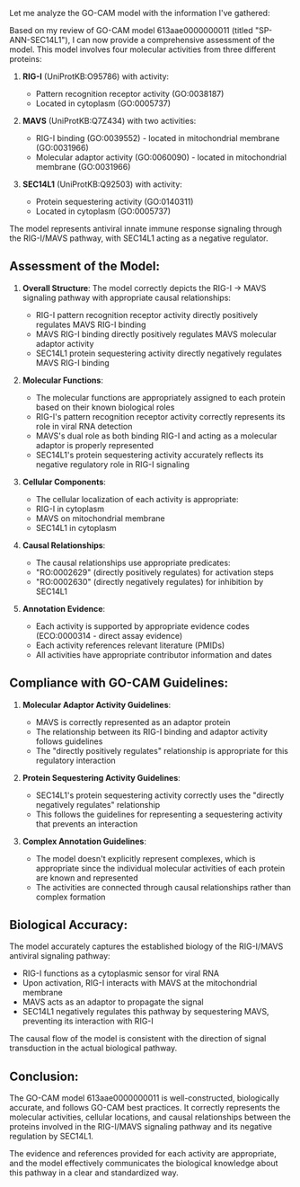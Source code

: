 Let me analyze the GO-CAM model with the information I've gathered:

Based on my review of GO-CAM model 613aae0000000011 (titled "SP-ANN-SEC14L1"), I can now provide a comprehensive assessment of the model. This model involves four molecular activities from three different proteins:

1. **RIG-I** (UniProtKB:O95786) with activity:
   - Pattern recognition receptor activity (GO:0038187)
   - Located in cytoplasm (GO:0005737)

2. **MAVS** (UniProtKB:Q7Z434) with two activities:
   - RIG-I binding (GO:0039552) - located in mitochondrial membrane (GO:0031966)
   - Molecular adaptor activity (GO:0060090) - located in mitochondrial membrane (GO:0031966)

3. **SEC14L1** (UniProtKB:Q92503) with activity:
   - Protein sequestering activity (GO:0140311)
   - Located in cytoplasm (GO:0005737)

The model represents antiviral innate immune response signaling through the RIG-I/MAVS pathway, with SEC14L1 acting as a negative regulator. 

## Assessment of the Model:

1. **Overall Structure**: 
   The model correctly depicts the RIG-I → MAVS signaling pathway with appropriate causal relationships:
   - RIG-I pattern recognition receptor activity directly positively regulates MAVS RIG-I binding
   - MAVS RIG-I binding directly positively regulates MAVS molecular adaptor activity
   - SEC14L1 protein sequestering activity directly negatively regulates MAVS RIG-I binding

2. **Molecular Functions**:
   - The molecular functions are appropriately assigned to each protein based on their known biological roles
   - RIG-I's pattern recognition receptor activity correctly represents its role in viral RNA detection
   - MAVS's dual role as both binding RIG-I and acting as a molecular adaptor is properly represented
   - SEC14L1's protein sequestering activity accurately reflects its negative regulatory role in RIG-I signaling

3. **Cellular Components**:
   - The cellular localization of each activity is appropriate:
   - RIG-I in cytoplasm
   - MAVS on mitochondrial membrane
   - SEC14L1 in cytoplasm

4. **Causal Relationships**:
   - The causal relationships use appropriate predicates:
   - "RO:0002629" (directly positively regulates) for activation steps
   - "RO:0002630" (directly negatively regulates) for inhibition by SEC14L1

5. **Annotation Evidence**:
   - Each activity is supported by appropriate evidence codes (ECO:0000314 - direct assay evidence)
   - Each activity references relevant literature (PMIDs)
   - All activities have appropriate contributor information and dates

## Compliance with GO-CAM Guidelines:

1. **Molecular Adaptor Activity Guidelines**:
   - MAVS is correctly represented as an adaptor protein
   - The relationship between its RIG-I binding and adaptor activity follows guidelines
   - The "directly positively regulates" relationship is appropriate for this regulatory interaction

2. **Protein Sequestering Activity Guidelines**:
   - SEC14L1's protein sequestering activity correctly uses the "directly negatively regulates" relationship
   - This follows the guidelines for representing a sequestering activity that prevents an interaction

3. **Complex Annotation Guidelines**:
   - The model doesn't explicitly represent complexes, which is appropriate since the individual molecular activities of each protein are known and represented
   - The activities are connected through causal relationships rather than complex formation

## Biological Accuracy:

The model accurately captures the established biology of the RIG-I/MAVS antiviral signaling pathway:
- RIG-I functions as a cytoplasmic sensor for viral RNA
- Upon activation, RIG-I interacts with MAVS at the mitochondrial membrane
- MAVS acts as an adaptor to propagate the signal
- SEC14L1 negatively regulates this pathway by sequestering MAVS, preventing its interaction with RIG-I

The causal flow of the model is consistent with the direction of signal transduction in the actual biological pathway.

## Conclusion:

The GO-CAM model 613aae0000000011 is well-constructed, biologically accurate, and follows GO-CAM best practices. It correctly represents the molecular activities, cellular locations, and causal relationships between the proteins involved in the RIG-I/MAVS signaling pathway and its negative regulation by SEC14L1.

The evidence and references provided for each activity are appropriate, and the model effectively communicates the biological knowledge about this pathway in a clear and standardized way.
